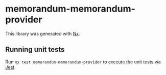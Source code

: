 # memorandum-memorandum-provider

This library was generated with [Nx](https://nx.dev).

## Running unit tests

Run `nx test memorandum-memorandum-provider` to execute the unit tests via [Jest](https://jestjs.io).
